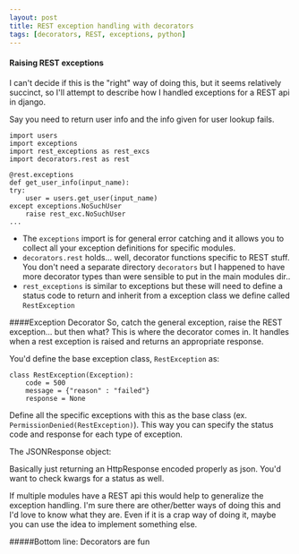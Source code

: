 ```yaml
---
layout: post
title: REST exception handling with decorators
tags: [decorators, REST, exceptions, python]
---
```


#### Raising REST exceptions
I can't decide if this is the "right" way of doing this, but it seems relatively succinct, so I'll attempt to describe how I handled exceptions for a REST api in django.

Say you need to return user info and the info given for user lookup fails.
    
    import users
    import exceptions
    import rest_exceptions as rest_excs
    import decorators.rest as rest
    
    @rest.exceptions
    def get_user_info(input_name):
    try:
        user = users.get_user(input_name)
    except exceptions.NoSuchUser
        raise rest_exc.NoSuchUser
    ...


- The `exceptions` import is for general error catching and it allows you to collect all your exception definitions for specific modules.
- `decorators.rest` holds... well, decorator functions specific to REST stuff. You don't need a separate directory `decorators` but I happened to have more decorator types than were sensible to put in the main modules dir..
- `rest_exceptions` is similar to exceptions but these will need to define a status code to return and inherit from a exception class we define called `RestException`


<!--more-->


####Exception Decorator
So, catch the general exception, raise the REST exception... but then what?
This is where the decorator comes in. It handles when a rest exception is raised and returns an appropriate response.

<script src="https://gist.github.com/tippenein/6188769.js"></script>

You'd define the base exception class, `RestException` as:

    class RestException(Exception):
        code = 500
        message = {"reason" : "failed"}
        response = None

Define all the specific exceptions with this as the base class (ex. `PermissionDenied(RestException)`).  This way you can specify the status code and response for each type of exception.

The JSONResponse object:

<script src="https://gist.github.com/tippenein/6188792.js"></script>

Basically just returning an HttpResponse encoded properly as json. You'd want to check kwargs for a status as well.

If multiple modules have a REST api this would help to generalize the exception handling. I'm sure there are other/better ways of doing this and I'd love to know what they are. Even if it is a crap way of doing it, maybe you can use the idea to implement something else. 

#####Bottom line: Decorators are fun



